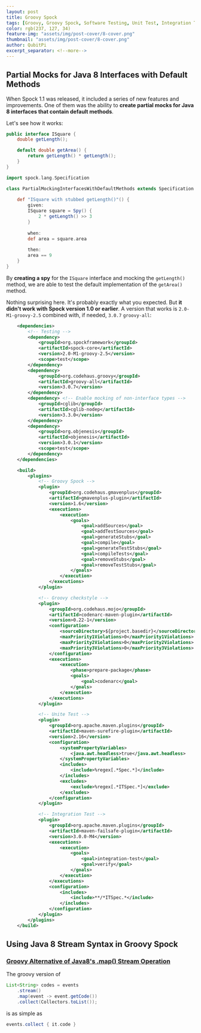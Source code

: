 ```yaml
---
layout: post
title: Groovy Spock
tags: [Groovy, Groovy Spock, Software Testing, Unit Test, Integration Test, Functional Test, JVM, Java, Testing]
color: rgb(237, 127, 34)
feature-img: "assets/img/post-cover/8-cover.png"
thumbnail: "assets/img/post-cover/8-cover.png"
author: QubitPi
excerpt_separator: <!--more-->
---
```


<!--more-->

## Partial Mocks for Java 8 Interfaces with Default Methods

When Spock 1.1 was released, it included a series of new features and improvements. One of them was the ability to
**create partial mocks for Java 8 interfaces that contain default methods**.

Let's see how it works:

```java
public interface ISquare {
    double getLength();

    default double getArea() {
        return getLength() * getLength();
    }
}
```

```groovy
import spock.lang.Specification

class PartialMockingInterfacesWithDefaultMethods extends Specification {
    
    def "ISquare with stubbed getLength()"() {
        given:
        ISquare square = Spy() {
            2 * getLength() >> 3
        }
        
        when:
        def area = square.area
        
        then:
        area == 9
    }
}
```

By **creating a spy** for the `ISquare` interface and mocking the `getLength()` method, we are able to test the default
implementation of the `getArea()` method.

Nothing surprising here. It's probably exactly what you expected. But **it didn't work with Spock version 1.0 or
earlier**. A version that works is `2.0-M1-groovy-2.5` combined with, if needed, `3.0.7` `groovy-all`:

```xml
    <dependencies>
        <!-- Testing -->
        <dependency>
            <groupId>org.spockframework</groupId>
            <artifactId>spock-core</artifactId>
            <version>2.0-M1-groovy-2.5</version>
            <scope>test</scope>
        </dependency>
        <dependency>
            <groupId>org.codehaus.groovy</groupId>
            <artifactId>groovy-all</artifactId>
            <version>3.0.7</version>
        </dependency>
        <dependency> <!-- Enable mocking of non-interface types -->
            <groupId>cglib</groupId>
            <artifactId>cglib-nodep</artifactId>
            <version>3.3.0</version>
        </dependency>
        <dependency>
            <groupId>org.objenesis</groupId>
            <artifactId>objenesis</artifactId>
            <version>3.0.1</version>
            <scope>test</scope>
        </dependency>
    </dependencies>

    <build>
        <plugins>
            <!-- Groovy Spock -->
            <plugin>
                <groupId>org.codehaus.gmavenplus</groupId>
                <artifactId>gmavenplus-plugin</artifactId>
                <version>1.6</version>
                <executions>
                    <execution>
                        <goals>
                            <goal>addSources</goal>
                            <goal>addTestSources</goal>
                            <goal>generateStubs</goal>
                            <goal>compile</goal>
                            <goal>generateTestStubs</goal>
                            <goal>compileTests</goal>
                            <goal>removeStubs</goal>
                            <goal>removeTestStubs</goal>
                        </goals>
                    </execution>
                </executions>
            </plugin>

            <!-- Groovy checkstyle -->
            <plugin>
                <groupId>org.codehaus.mojo</groupId>
                <artifactId>codenarc-maven-plugin</artifactId>
                <version>0.22-1</version>
                <configuration>
                    <sourceDirectory>${project.basedir}</sourceDirectory>
                    <maxPriority1Violations>0</maxPriority1Violations>
                    <maxPriority2Violations>0</maxPriority2Violations>
                    <maxPriority3Violations>0</maxPriority3Violations>
                </configuration>
                <executions>
                    <execution>
                        <phase>prepare-package</phase>
                        <goals>
                            <goal>codenarc</goal>
                        </goals>
                    </execution>
                </executions>
            </plugin>

            <!-- Unite Test -->
            <plugin>
                <groupId>org.apache.maven.plugins</groupId>
                <artifactId>maven-surefire-plugin</artifactId>
                <version>2.16</version>
                <configuration>
                    <systemPropertyVariables>
                        <java.awt.headless>true</java.awt.headless>
                    </systemPropertyVariables>
                    <includes>
                        <include>%regex[.*Spec.*]</include>
                    </includes>
                    <excludes>
                        <exclude>%regex[.*ITSpec.*]</exclude>
                    </excludes>
                </configuration>
            </plugin>

            <!-- Integration Test -->
            <plugin>
                <groupId>org.apache.maven.plugins</groupId>
                <artifactId>maven-failsafe-plugin</artifactId>
                <version>3.0.0-M4</version>
                <executions>
                    <execution>
                        <goals>
                            <goal>integration-test</goal>
                            <goal>verify</goal>
                        </goals>
                    </execution>
                </executions>
                <configuration>
                    <includes>
                        <include>**/*ITSpec.*</include>
                    </includes>
                </configuration>
            </plugin>
        </plugins>
    </build>
```

## Using Java 8 Stream Syntax in Groovy Spock

### [Groovy Alternative of Java8's .map() Stream Operation](https://stackoverflow.com/a/47184709)

The groovy version of 

```java
List<String> codes = events
    .stream()
    .map(event -> event.getCode())
    .collect(Collectors.toList());
```

is as simple as

```groovy
events.collect { it.code }
```
